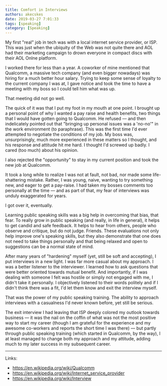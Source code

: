 ```yaml
---
title: Comfort in Interviews
authors: akecskes
date: 2019-03-27 7:01:33
tags: [speaking]
category: [Speaking]
---
```


<p>My first "real" job in tech was with a local internet service provider, or ISP. This was just when the ubiquity of the Web was not quite there and AOL had their marketing campaign to drown everyone in compact discs with their AOL Onlne platform.</p>
<p>I worked there for less than a year. A coworker of mine mentioned that Qualcomm, a massive tech company (and even bigger nowadays) was hiring for a much better hour salary. Trying to keep some sense of loyalty to the current company I was at, I gave notice and took the time to have a meeting with my boss so I could tell him what was up.</p>
<p>That meeting did not go well.</p>

<!--truncate-->

<p>The quick of it was that I put my foot in my mouth at one point. I brought up a personal point of why I wanted a pay raise and health benefits, two things that I would have gotten going to Qualcomm. He refused &mdash; and then indelicately pointed out that "bringing up personal issues was a 'no-no'" in the work environment (to paraphrase). This was the first time I'd ever attempted to negotiate the conditions of my job. My boss was, unsurprisingly, much more experienced in these matters so I thought, and his response and attitude hit me hard. I thought I'd screwed up badly. I cared (too much) about his opinion. </p>
<p>I also rejected the "opportunity" to stay in my current position and took the new job at Qualcomm.</p>
<p>It took a long while to realize I was not at fault, not bad, nor made some life-shattering mistake. Rather, I was young, naive, wanting to try something new, and eager to get a pay-raise. I had taken my bosses comments too personally at the time &mdash; and as part of that, my fear of interviews was unduly exaggerated for years.</p>
<p>I got over it, eventually.</p>
<p>Learning public speaking skills was a big help in overcoming that bias, that fear. To really grow in public speaking (and really, in life in general), it helps to get candid and safe feedback. It helps to hear from others, people who observe and critique, but do not judge. Friends. These evaluations not only help improve one's speaking skills, but they also demonstrate that one does not need to take things personally and that being relaxed and open to suggestions can be a normal state of mind.</p>
<p>After many years of "hardening" myself (yet, still be soft and accepting), I put interviews in a new light. I was far more casual about my approach. I was a better listener to the interviewer. I learned how to ask questions that were better oriented towards mutual benefit. And importantly, if I was dealing with someone I felt was hostile or simply not engaged with me, I didn't take it personally. I objectively listened to their words politely and if I didn't think there was a fit, I'd let them know and exit the interview myself.</p>
<p>That was the power of my public speaking training. The ability to approach interviews with a casualness I'd never known before, yet still be serious.</p>
<p>The exit interview I had leaving that ISP deeply colored my outlook towards business &mdash; it was the nail on the coffin of what was not the most positive way to start my career (though I am grateful for the experience and my awesome co-workers and reports the short time I was there) &mdash; but partly through public speaking training (which started in Qualcomm, by the way), I at least managed to change both my approach and my attitude, adding much to my later success in my subsequent career.</p>
<hr />
<p>Links:</p>
<ul>
<li><a href="https://en.wikipedia.org/wiki/Qualcomm">https://en.wikipedia.org/wiki/Qualcomm</a></li>
<li><a href="https://en.wikipedia.org/wiki/Internet_service_provider">https://en.wikipedia.org/wiki/Internet_service_provider</a></li>
<li><a href="https://en.wikipedia.org/wiki/Interview">https://en.wikipedia.org/wiki/Interview</a></li>
</ul>